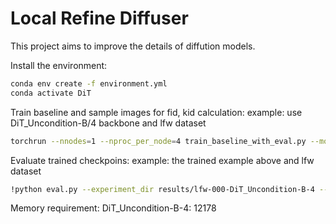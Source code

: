 # Local Refine Diffuser

This project aims to improve the details of diffution models.

Install the environment:
```bash
conda env create -f environment.yml
conda activate DiT
```

Train baseline and sample images for fid, kid calculation:
example: use DiT_Uncondition-B/4 backbone and lfw dataset
```bash
torchrun --nnodes=1 --nproc_per_node=4 train_baseline_with_eval.py --model DiT_Uncondition-B/4 --data_path dataset/images/lfw --epochs 2000 --ckpt_every 50 --fid_samples 5000
```

Evaluate trained checkpoins:
example: the trained example above and lfw dataset
```bash
!python eval.py --experiment_dir results/lfw-000-DiT_Uncondition-B-4 --train_set_dir dataset/images/lfw
```

Memory requirement:
DiT_Uncondition-B-4: 12178